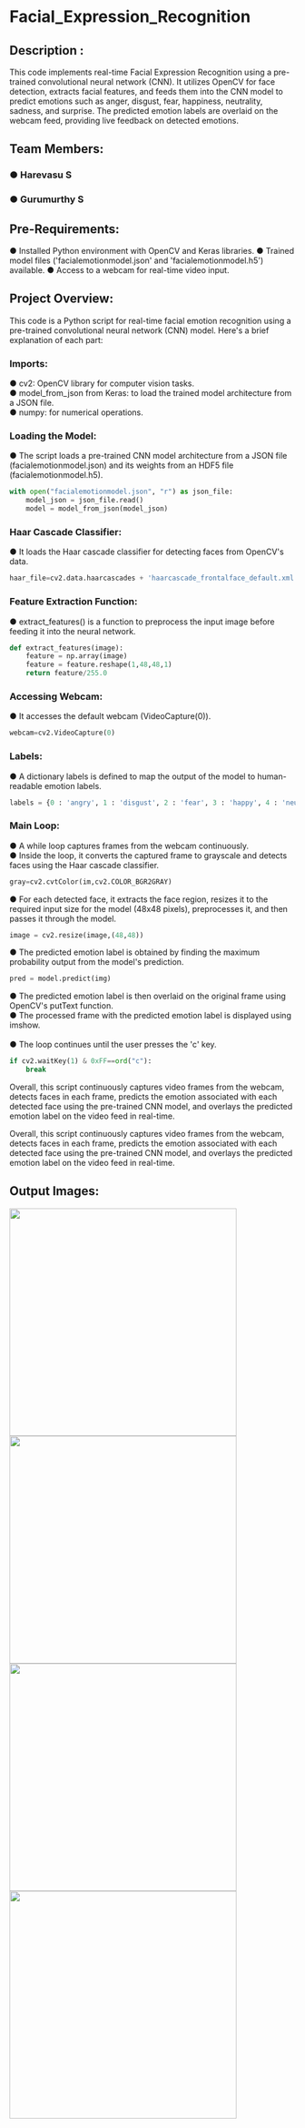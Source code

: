 # Facial_Expression_Recognition

## Description :

This code implements real-time Facial Expression Recognition using a pre-trained convolutional neural network (CNN). It utilizes OpenCV for face detection, extracts facial features, and feeds them into the CNN model to predict emotions such as anger, disgust, fear, happiness, neutrality, sadness, and surprise. The predicted emotion labels are overlaid on the webcam feed, providing live feedback on detected emotions.


## Team Members:
   ### ● Harevasu S
   ### ● Gurumurthy S
## Pre-Requirements:

  ● Installed Python environment with OpenCV and Keras libraries.
  ● Trained model files ('facialemotionmodel.json' and 'facialemotionmodel.h5') available.
  ● Access to a webcam for real-time video input.
  
## Project Overview:


This code is a Python script for real-time facial emotion recognition using a pre-trained convolutional neural network (CNN) model. Here's a brief explanation of each part:

### Imports:

● cv2: OpenCV library for computer vision tasks.<br>
● model_from_json from Keras: to load the trained model architecture from a JSON file.<br>
● numpy: for numerical operations.<br>
  
### Loading the Model:

● The script loads a pre-trained CNN model architecture from a JSON file (facialemotionmodel.json) and its weights from an HDF5 file (facialemotionmodel.h5).
```python
with open("facialemotionmodel.json", "r") as json_file:
    model_json = json_file.read()
    model = model_from_json(model_json)
```

### Haar Cascade Classifier:

● It loads the Haar cascade classifier for detecting faces from OpenCV's data.
```python
haar_file=cv2.data.haarcascades + 'haarcascade_frontalface_default.xml'
```

### Feature Extraction Function:

● extract_features() is a function to preprocess the input image before feeding it into the neural network.

```python
def extract_features(image):
    feature = np.array(image)
    feature = feature.reshape(1,48,48,1)
    return feature/255.0
```

### Accessing Webcam:

● It accesses the default webcam (VideoCapture(0)).
```python
webcam=cv2.VideoCapture(0)
```

### Labels:

● A dictionary labels is defined to map the output of the model to human-readable emotion labels.
```python
labels = {0 : 'angry', 1 : 'disgust', 2 : 'fear', 3 : 'happy', 4 : 'neutral', 5 : 'sad', 6 : 'surprise'}
```

### Main Loop:

● A while loop captures frames from the webcam continuously.<br>
● Inside the loop, it converts the captured frame to grayscale and detects faces using the Haar cascade classifier.
```python
gray=cv2.cvtColor(im,cv2.COLOR_BGR2GRAY)
```
● For each detected face, it extracts the face region, resizes it to the required input size for the model (48x48 pixels), preprocesses it, and then passes it through the model.
```python
image = cv2.resize(image,(48,48))
```
● The predicted emotion label is obtained by finding the maximum probability output from the model's prediction.
```python
pred = model.predict(img)
```
● The predicted emotion label is then overlaid on the original frame using OpenCV's putText function.<br>
● The processed frame with the predicted emotion label is displayed using imshow.<br><br>
● The loop continues until the user presses the 'c' key.
```python
if cv2.waitKey(1) & 0xFF==ord("c"):
    break
```
Overall, this script continuously captures video frames from the webcam, detects faces in each frame, predicts the emotion associated with each detected face using the pre-trained CNN model, and overlays the predicted emotion label on the video feed in real-time.<br>

Overall, this script continuously captures video frames from the webcam, detects faces in each frame, predicts the emotion associated with each detected face using the pre-trained CNN model, and overlays the predicted emotion label on the video feed in real-time.



## Output Images:

<img src="https://github.com/Harevasu/Facial_Expression_Recognition/assets/147985044/9a4e8ac1-a4f4-4a44-b133-529190b79384" width="400" height="400">

<img src="https://github.com/Harevasu/Facial_Expression_Recognition/assets/147985044/463cc2f8-abaa-4669-8ee9-d0178307562f" width="400" height="400">

<img src="https://github.com/Harevasu/Facial_Expression_Recognition/assets/147985044/0a50ce2a-1221-46a2-b97f-a9c9cd9d437d" width="400" height="400">

<img src="https://github.com/Harevasu/Facial_Expression_Recognition/assets/147985044/5acd41e6-44dd-4ecb-8cd6-8f2ddf74e48b" width="400" height="400">
